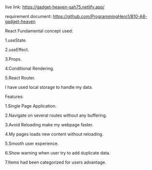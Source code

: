  live link: https://gadget-heaven-sah75.netlify.app/

 requirement document: https://github.com/ProgrammingHero1/B10-A8-gadget-heaven
 
 React Fundamental concept used:

 1.useState.

 2.useEffect.

 3.Props.

 4.Conditional Rendering.

 5.React Router.

 I have used local storage to handle my data.

Features:

1.Single Page Application.

2.Navigate on several routes without any buffering.

3.Avoid Reloading make my webpage faster.

4.My pages loads new content without reloading.

5.Smooth user experience.

6.Show warning when user try to add duplicate data.

7.Items had been categorized for users advantage.